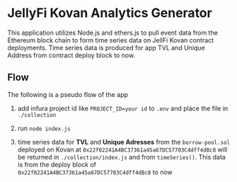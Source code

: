 # JellyFi Kovan Analytics Generator

This application utilizes Node.js and ethers.js to pull event data from the Ethereum block chain to form time series data on JellFi Kovan contract deployments. Time series data is produced for app TVL and Unique Address from contract deploy block to now.

## Flow

The following is a pseudo flow of the app

1. add infura project id like `PROJECT_ID=your id` to `.env` and place the file in `./collection`

2. run `node index.js`

3. time series data for **TVL** and **Unique Adresses** from the `borrow-pool.sol` deployed on Kovan at `0x22f02241A4BC37361a45a67DC57703C4dff4dBc8` will be returned in `./collection/index.js` and from `timeSeries()`. This data is from the deploy block of `0x22f02241A4BC37361a45a67DC57703C4dff4dBc8` to now
